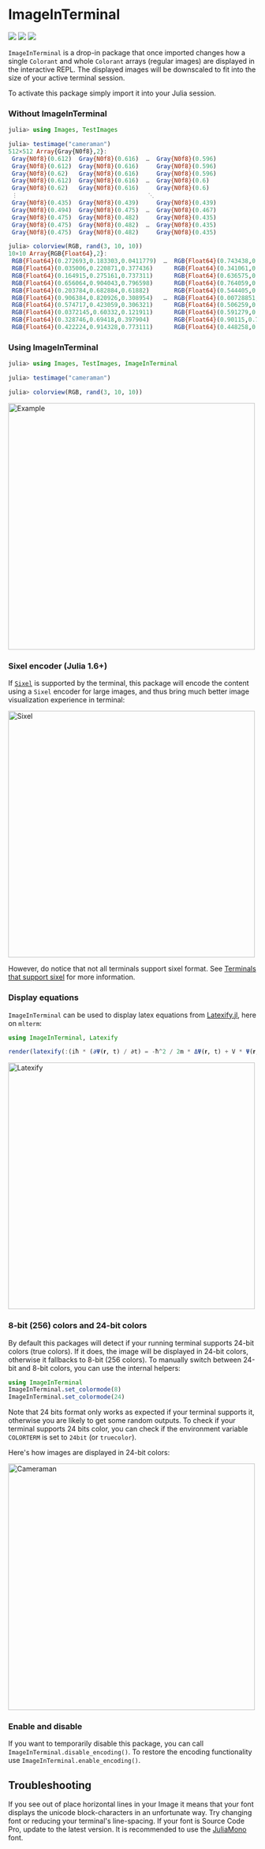 # ImageInTerminal

[![][action-img]][action-url]
[![][pkgeval-img]][pkgeval-url]
[![][codecov-img]][codecov-url]

`ImageInTerminal` is a drop-in package that once imported changes
how a single `Colorant` and whole `Colorant` arrays (regular images)
are displayed in the interactive REPL.
The displayed images will be downscaled to fit into the size of
your active terminal session.

To activate this package simply import it into your Julia session.

### Without ImageInTerminal

```julia
julia> using Images, TestImages

julia> testimage("cameraman")
512×512 Array{Gray{N0f8},2}:
 Gray{N0f8}(0.612)  Gray{N0f8}(0.616)  …  Gray{N0f8}(0.596)
 Gray{N0f8}(0.612)  Gray{N0f8}(0.616)     Gray{N0f8}(0.596)
 Gray{N0f8}(0.62)   Gray{N0f8}(0.616)     Gray{N0f8}(0.596)
 Gray{N0f8}(0.612)  Gray{N0f8}(0.616)  …  Gray{N0f8}(0.6)
 Gray{N0f8}(0.62)   Gray{N0f8}(0.616)     Gray{N0f8}(0.6)
 ⋮                                     ⋱
 Gray{N0f8}(0.435)  Gray{N0f8}(0.439)     Gray{N0f8}(0.439)
 Gray{N0f8}(0.494)  Gray{N0f8}(0.475)  …  Gray{N0f8}(0.467)
 Gray{N0f8}(0.475)  Gray{N0f8}(0.482)     Gray{N0f8}(0.435)
 Gray{N0f8}(0.475)  Gray{N0f8}(0.482)  …  Gray{N0f8}(0.435)
 Gray{N0f8}(0.475)  Gray{N0f8}(0.482)     Gray{N0f8}(0.435)

julia> colorview(RGB, rand(3, 10, 10))
10×10 Array{RGB{Float64},2}:
 RGB{Float64}(0.272693,0.183303,0.0411779)  …  RGB{Float64}(0.743438,0.903394,0.0491672)
 RGB{Float64}(0.035006,0.220871,0.377436)      RGB{Float64}(0.341061,0.145152,0.675675)
 RGB{Float64}(0.164915,0.275161,0.737311)      RGB{Float64}(0.636575,0.460115,0.255893)
 RGB{Float64}(0.656064,0.904043,0.796598)      RGB{Float64}(0.764059,0.573298,0.373081)
 RGB{Float64}(0.203784,0.682884,0.61882)       RGB{Float64}(0.544405,0.934227,0.995363)
 RGB{Float64}(0.906384,0.820926,0.308954)   …  RGB{Float64}(0.00728851,0.996279,0.620743)
 RGB{Float64}(0.574717,0.423059,0.306321)      RGB{Float64}(0.506259,0.138856,0.322121)
 RGB{Float64}(0.0372145,0.60332,0.121911)      RGB{Float64}(0.591279,0.74032,0.876621)
 RGB{Float64}(0.328746,0.69418,0.397904)       RGB{Float64}(0.90115,0.734102,0.893911)
 RGB{Float64}(0.422224,0.914328,0.773111)      RGB{Float64}(0.448258,0.955572,0.0445449)
```

### Using ImageInTerminal

```julia
julia> using Images, TestImages, ImageInTerminal

julia> testimage("cameraman")

julia> colorview(RGB, rand(3, 10, 10))
```

<img src="https://github.com/JuliaImages/ImageInTerminal.jl/raw/imgs/example.png" alt="Example" width="500">

### Sixel encoder (Julia 1.6+)

If [`Sixel`](https://github.com/johnnychen94/Sixel.jl) is supported by the terminal, this package will encode
the content using a `Sixel` encoder for large images, and thus bring much better image visualization experience in terminal:

<img src="https://github.com/JuliaImages/ImageInTerminal.jl/raw/imgs/sixel.png" alt="Sixel" width="500">

However, do notice that not all terminals support sixel format.
See [Terminals that support sixel](https://github.com/johnnychen94/Sixel.jl#terminals-that-support-sixel) for more information.

### Display equations

`ImageInTerminal` can be used to display latex equations from [Latexify.jl](https://github.com/korsbo/Latexify.jl), here on `mlterm`:

```julia
using ImageInTerminal, Latexify

render(latexify(:(iħ * (∂Ψ(𝐫, t) / ∂t) = -ħ^2 / 2m * ΔΨ(𝐫, t) + V * Ψ(𝐫, t))), MIME("image/png"))
```

<img src="https://github.com/JuliaImages/ImageInTerminal.jl/raw/imgs/latexify.png" alt="Latexify" width="500">

### 8-bit (256) colors and 24-bit colors

By default this packages will detect if your running terminal supports 24-bit colors (true colors).
If it does, the image will be displayed in 24-bit colors, otherwise it fallbacks to 8-bit (256 colors).
To manually switch between 24-bit and 8-bit colors, you can use the internal helpers:

```julia
using ImageInTerminal
ImageInTerminal.set_colormode(8)
ImageInTerminal.set_colormode(24)
```

Note that 24 bits format only works as expected if your terminal supports it,
otherwise you are likely to get some random outputs.
To check if your terminal supports 24 bits color, you can check if
the environment variable `COLORTERM` is set to `24bit` (or `truecolor`).

Here's how images are displayed in 24-bit colors:

<img src="https://github.com/JuliaImages/ImageInTerminal.jl/raw/imgs/cameraman.png" alt="Cameraman" width="500">

### Enable and disable

If you want to temporarily disable this package, you can call `ImageInTerminal.disable_encoding()`.
To restore the encoding functionality use `ImageInTerminal.enable_encoding()`.

## Troubleshooting

If you see out of place horizontal lines in your Image it means that
your font displays the unicode block-characters in an unfortunate way.
Try changing font or reducing your terminal's line-spacing.
If your font is Source Code Pro, update to the latest version.
It is recommended to use the [JuliaMono](https://juliamono.netlify.app) font.

<!-- URLS -->

[pkgeval-img]: https://juliaci.github.io/NanosoldierReports/pkgeval_badges/I/ImageInTerminal.svg
[pkgeval-url]: https://juliaci.github.io/NanosoldierReports/pkgeval_badges/report.html
[action-img]: https://github.com/JuliaImages/ImageInTerminal.jl/workflows/Unit%20test/badge.svg
[action-url]: https://github.com/JuliaImages/ImageInTerminal.jl/actions
[codecov-img]: https://codecov.io/github/JuliaImages/ImageInTerminal.jl/coverage.svg?branch=master
[codecov-url]: https://codecov.io/github/JuliaImages/ImageInTerminal.jl?branch=master
